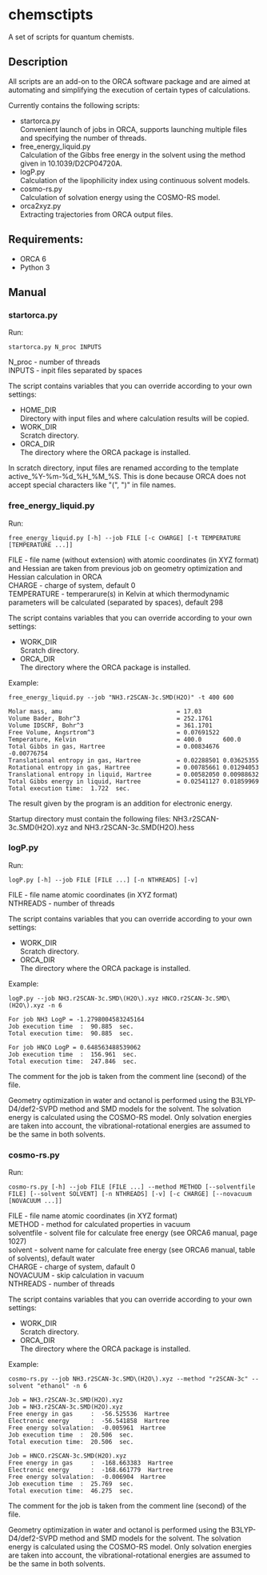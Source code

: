 # chemsctipts
A set of scripts for quantum chemists.  
## Description
All scripts are an add-on to the ORCA software package and are aimed at automating and simplifying the execution of certain types of calculations.

Currently contains the following scripts:
- startorca.py  
Convenient launch of jobs in ORCA, supports launching multiple files and specifying the number of threads.
- free_energy_liquid.py  
Calculation of the Gibbs free energy in the solvent using the method given in 10.1039/D2CP04720A.
- logP.py  
Calculation of the lipophilicity index using continuous solvent models.
- cosmo-rs.py  
Calculation of solvation energy using the COSMO-RS model.
- orca2xyz.py  
Extracting trajectories from ORCA output files.
## Requirements:
- ORCA 6
- Python 3
## Manual
### startorca.py
Run:
```
startorca.py N_proc INPUTS
```
N_proc - number of threads  
INPUTS - inpit files separated by spaces

The script contains variables that you can override according to your own settings:
- HOME_DIR  
Directory with input files and where calculation results will be copied.
- WORK_DIR  
Scratch directory.
- ORCA_DIR  
The directory where the ORCA package is installed.

In scratch directory, input files are renamed according to the template active_%Y-%m-%d_%H_%M_%S. This is done because ORCA does not accept special characters like "(", ")" in file names.

### free_energy_liquid.py
Run:
```
free_energy_liquid.py [-h] --job FILE [-c CHARGE] [-t TEMPERATURE [TEMPERATURE ...]]
```
FILE - file name (without extension) with atomic coordinates (in XYZ format) and Hessian are taken from previous job on geometry optimization and Hessian calculation in ORCA  
CHARGE - charge of system, default 0  
TEMPERATURE - temperarure(s) in Kelvin at which thermodynamic parameters will be calculated (separated by spaces), default 298

The script contains variables that you can override according to your own settings:
- WORK_DIR  
Scratch directory.
- ORCA_DIR  
The directory where the ORCA package is installed.

Example:
```
free_energy_liquid.py --job "NH3.r2SCAN-3c.SMD(H2O)" -t 400 600
```
```
Molar mass, amu                                = 17.03
Volume Bader, Bohr^3                           = 252.1761
Volume IDSCRF, Bohr^3                          = 361.1701
Free Volume, Angsrtrom^3                       = 0.07691522
Temperature, Kelvin                            = 400.0		600.0
Total Gibbs in gas, Hartree                    = 0.00834676	-0.00776754
Translational entropy in gas, Hartree          = 0.02288501	0.03625355
Rotational entropy in gas, Hartree             = 0.00785661	0.01294053
Translational entropy in liquid, Hartree       = 0.00582050	0.00988632	
Total Gibbs energy in liquid, Hartree          = 0.02541127	0.01859969	
Total execution time:  1.722  sec.
```
The result given by the program is an addition for electronic energy.

Startup directory must contain the following files: NH3.r2SCAN-3c.SMD(H2O).xyz and NH3.r2SCAN-3c.SMD(H2O).hess

### logP.py
Run:
```
logP.py [-h] --job FILE [FILE ...] [-n NTHREADS] [-v]
```
FILE - file name atomic coordinates (in XYZ format)  
NTHREADS - number of threads

The script contains variables that you can override according to your own settings:
- WORK_DIR  
Scratch directory.
- ORCA_DIR  
The directory where the ORCA package is installed.

Example:
```
logP.py --job NH3.r2SCAN-3c.SMD\(H2O\).xyz HNCO.r2SCAN-3c.SMD\(H2O\).xyz -n 6
```
```
For job NH3 LogP = -1.2798004583245164
Job execution time  :  90.885  sec.
Total execution time:  90.885  sec.

For job HNCO LogP = 0.648563488539062
Job execution time  :  156.961  sec.
Total execution time:  247.846  sec.
```
The comment for the job is taken from the comment line (second) of the file.

Geometry optimization in water and octanol is performed using the B3LYP-D4/def2-SVPD method and SMD models for the solvent. The solvation energy is calculated using the COSMO-RS model. Only solvation energies are taken into account, the vibrational-rotational energies are assumed to be the same in both solvents.

### cosmo-rs.py
Run:
```
cosmo-rs.py [-h] --job FILE [FILE ...] --method METHOD [--solventfile FILE] [--solvent SOLVENT] [-n NTHREADS] [-v] [-c CHARGE] [--novacuum [NOVACUUM ...]]

```
FILE - file name atomic coordinates (in XYZ format)  
METHOD - method for calculated properties in vacuum  
solventfile - solvent file for calculate free energy (see ORCA6 manual, page 1027)  
solvent - solvent name for calculate free energy (see ORCA6 manual, table of solvents), default water  
CHARGE - charge of system, dafault 0  
NOVACUUM - skip calculation in vacuum  
NTHREADS - number of threads

The script contains variables that you can override according to your own settings:
- WORK_DIR  
Scratch directory.
- ORCA_DIR  
The directory where the ORCA package is installed.

Example:
```
cosmo-rs.py --job NH3.r2SCAN-3c.SMD\(H2O\).xyz --method "r2SCAN-3c" --solvent "ethanol" -n 6
```
```
Job = NH3.r2SCAN-3c.SMD(H2O).xyz
Job = NH3.r2SCAN-3c.SMD(H2O).xyz
Free energy in gas     :  -56.525536  Hartree
Electronic energy      :  -56.541858  Hartree
Free energy solvalation:  -0.005961  Hartree
Job execution time  :  20.506  sec.
Total execution time:  20.506  sec.

Job = HNCO.r2SCAN-3c.SMD(H2O).xyz
Free energy in gas     :  -168.663383  Hartree
Electronic energy      :  -168.661779  Hartree
Free energy solvalation:  -0.006904  Hartree
Job execution time  :  25.769  sec.
Total execution time:  46.275  sec.
```
The comment for the job is taken from the comment line (second) of the file.

Geometry optimization in water and octanol is performed using the B3LYP-D4/def2-SVPD method and SMD models for the solvent. The solvation energy is calculated using the COSMO-RS model. Only solvation energies are taken into account, the vibrational-rotational energies are assumed to be the same in both solvents.
